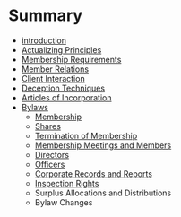 # Summary

* [introduction](README.md)
* [Actualizing Principles](actualizing_principles.md)
* [Membership Requirements](membership_requirements.md)
* [Member Relations](member_relations.md)
* [Client Interaction](client_interaction.md)
* [Deception Techniques](deception_techniques.md)
* [Articles of Incorporation](articles_of_incorporation.md)
* [Bylaws](bylaws.md)
   * [Membership](bylaws/membership.md)
   * [Shares](bylaws/shares.md)
   * [Termination of Membership](bylaws/termination_of_membership.md)
   * [Membership Meetings and Members](bylaws/membership_meetings_and_members.md)
   * [Directors](bylaws/directors.md)
   * [Officers](bylaws/officers.md)
   * [Corporate Records and Reports](bylaws/corporate_records_and_reports.md)
   * [Inspection Rights](bylaws/inspection_rights.md)
   * Surplus Allocations and Distributions
   * Bylaw Changes

